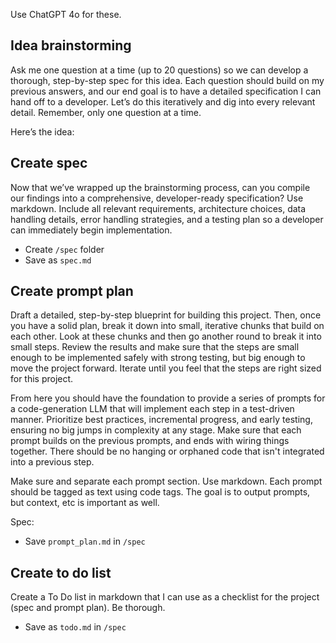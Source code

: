 Use ChatGPT 4o for these.

## Idea brainstorming

Ask me one question at a time (up to 20 questions) so we can develop a thorough, step-by-step spec for this idea. Each question should build on my previous answers, and our end goal is to have a detailed specification I can hand off to a developer. Let’s do this iteratively and dig into every relevant detail. Remember, only one question at a time.

Here’s the idea:

<IDEA>

## Create spec

Now that we’ve wrapped up the brainstorming process, can you compile our findings into a comprehensive, developer-ready specification? Use markdown. Include all relevant requirements, architecture choices, data handling details, error handling strategies, and a testing plan so a developer can immediately begin implementation.

* Create `/spec` folder
* Save as `spec.md`

## Create prompt plan

Draft a detailed, step-by-step blueprint for building this project. Then, once you have a solid plan, break it down into small, iterative chunks that build on each other. Look at these chunks and then go another round to break it into small steps. Review the results and make sure that the steps are small enough to be implemented safely with strong testing, but big enough to move the project forward. Iterate until you feel that the steps are right sized for this project.

From here you should have the foundation to provide a series of prompts for a code-generation LLM that will implement each step in a test-driven manner. Prioritize best practices, incremental progress, and early testing, ensuring no big jumps in complexity at any stage. Make sure that each prompt builds on the previous prompts, and ends with wiring things together. There should be no hanging or orphaned code that isn't integrated into a previous step.

Make sure and separate each prompt section. Use markdown. Each prompt should be tagged as text using code tags. The goal is to output prompts, but context, etc is important as well.

Spec:

<INSERT SPEC>

* Save `prompt_plan.md` in `/spec`

## Create to do list

Create a To Do list in markdown that I can use as a checklist for the project (spec and prompt plan). Be thorough.

* Save as `todo.md` in `/spec`